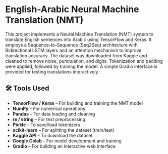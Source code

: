 
# English-Arabic Neural Machine Translation (NMT)

This project implements a Neural Machine Translation (NMT) system to translate English sentences into Arabic using TensorFlow and Keras. It employs a Sequence-to-Sequence (Seq2Seq) architecture with Bidirectional LSTM layers and an attention mechanism to improve translation accuracy. The dataset was downloaded from Kaggle and cleaned to remove noise, punctuation, and digits. Tokenization and padding were applied, followed by training the model. A simple Gradio interface is provided for testing translations interactively.

## 🛠️ Tools Used

- **TensorFlow / Keras** – For building and training the NMT model  
- **NumPy** – For numerical operations  
- **Pandas** – For data loading and cleaning  
- **re / string** – For text preprocessing  
- **Pickle** – To save/load tokenizers  
- **scikit-learn** – For splitting the dataset (train/test)  
- **Kaggle API** – To download the dataset  
- **Google Colab** – For model development and training  
- **Gradio** – For building an interactive web interface  
